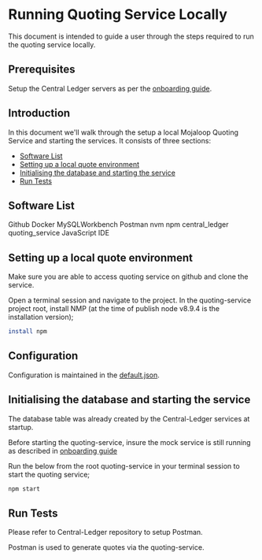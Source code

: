 # Running Quoting Service Locally

This document is intended to guide a user through the steps required to run the quoting service locally.

## Prerequisites

Setup the Central Ledger servers as per the [onboarding guide](https://github.com/mojaloop/central-ledger/blob/master/Onboarding.md).

## Introduction

In this document we'll walk through the setup a local Mojaloop Quoting Service and starting the services. It consists of three sections:

- [Software List](#software-list)
- [Setting up a local quote environment](#setting-up-a-local-quote-environment)
- [Initialising the database and starting the service](#initialising-the-database-and-starting-the-service)
- [Run Tests](#run-tests)

## Software List
Github
Docker
MySQLWorkbench
Postman
nvm
npm
central_ledger
quoting_service
JavaScript IDE

## Setting up a local quote environment

Make sure you are able to access quoting service on github and clone the service.

Open a terminal session and navigate to the project. 
In the quoting-service project root, install NMP (at the time of publish node v8.9.4 is the installation version);
```bash 
install npm 
```
## Configuration

Configuration is maintained in the [default.json](./config/default.json).

## Initialising the database and starting the service

The database table was already created by the Central-Ledger services at startup.

Before starting the quoting-service, insure the mock service is still running as described in [onboarding guide](https://github.com/mojaloop/central-ledger/blob/master/Onboarding.md)

Run the below from the root quoting-service in your terminal session to start the quoting service;

```bash
npm start
```

## Run Tests

Please refer to Central-Ledger repository to setup Postman.

Postman is used to generate quotes via the quoting-service.

